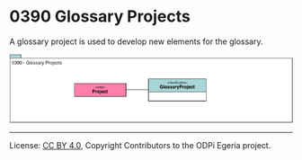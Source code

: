 <!-- SPDX-License-Identifier: CC-BY-4.0 -->
<!-- Copyright Contributors to the ODPi Egeria project. -->

# 0390 Glossary Projects

A glossary project is used to develop new elements for the glossary.

![UML](0390-Glossary-Projects.png)



----
License: [CC BY 4.0](https://creativecommons.org/licenses/by/4.0/),
Copyright Contributors to the ODPi Egeria project.